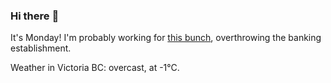 ### Hi there :wave:

It's Monday! I'm probably working for [this bunch](https://github.com/kohofinancial), overthrowing the banking establishment.

Weather in Victoria BC: overcast, at -1°C.
